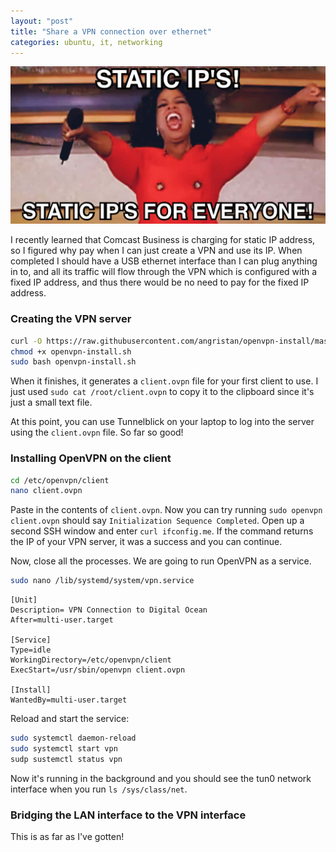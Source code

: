 ```yaml
---
layout: "post"
title: "Share a VPN connection over ethernet"
categories: ubuntu, it, networking
---
```


<img src="/assets/static-ip.jpg" alt="Static IP" class="banner"/>

I recently learned that Comcast Business is charging for static IP address, so I figured why pay when I can just create
a VPN and use its IP. When completed I should have a USB ethernet interface than I can plug anything in to, and all its
traffic will flow through the VPN which is configured with a fixed IP address, and thus there would be no need to pay
for the fixed IP address.

<!--more-->

### Creating the VPN server

``` bash
curl -O https://raw.githubusercontent.com/angristan/openvpn-install/master/openvpn-install.sh
chmod +x openvpn-install.sh
sudo bash openvpn-install.sh
```

When it finishes, it generates a `client.ovpn` file for your first client to use. I just
used `sudo cat /root/client.ovpn` to copy it to the clipboard since it's just a small text file.

At this point, you can use Tunnelblick on your laptop to log into the server using the `client.ovpn` file. So far so
good!

### Installing OpenVPN on the client

``` bash
cd /etc/openvpn/client
nano client.ovpn
```

Paste in the contents of `client.ovpn`. Now you can try running `sudo openvpn client.ovpn` should
say `Initialization Sequence Completed`. Open up a second SSH window and enter `curl ifconfig.me`. If the command
returns the IP of your VPN server, it was a success and you can continue.

Now, close all the processes. We are going to run OpenVPN as a service.

``` bash
sudo nano /lib/systemd/system/vpn.service 
```

``` unit
[Unit]
Description= VPN Connection to Digital Ocean
After=multi-user.target

[Service]
Type=idle
WorkingDirectory=/etc/openvpn/client
ExecStart=/usr/sbin/openvpn client.ovpn

[Install]
WantedBy=multi-user.target
```

Reload and start the service:

``` bash
sudo systemctl daemon-reload 
sudo systemctl start vpn
sudp sustemctl status vpn
```

Now it's running in the background and you should see the tun0 network interface when you run `ls /sys/class/net`.

### Bridging the LAN interface to the VPN interface

This is as far as I've gotten!